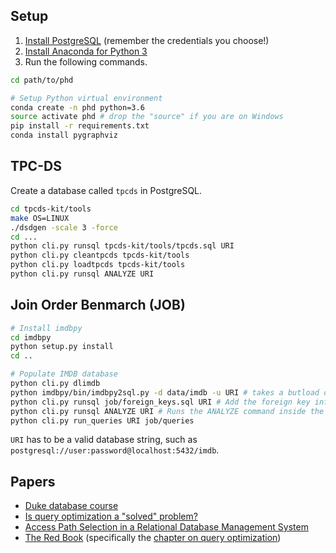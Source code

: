 ## Setup

1. [Install PostgreSQL](https://www.enterprisedb.com/downloads/postgres-postgresql-downloads#windows) (remember the credentials you choose!)
2. [Install Anaconda for Python 3](https://conda.io/docs/user-guide/install/index.html)
3. Run the following commands.

```sh
cd path/to/phd

# Setup Python virtual environment
conda create -n phd python=3.6
source activate phd # drop the "source" if you are on Windows
pip install -r requirements.txt
conda install pygraphviz
```

## TPC-DS

Create a database called `tpcds` in PostgreSQL.

```sh
cd tpcds-kit/tools
make OS=LINUX
./dsdgen -scale 3 -force
cd ...
python cli.py runsql tpcds-kit/tools/tpcds.sql URI
python cli.py cleantpcds tpcds-kit/tools
python cli.py loadtpcds tpcds-kit/tools
python cli.py runsql ANALYZE URI
```

## Join Order Benmarch (JOB)

```sh
# Install imdbpy
cd imdbpy
python setup.py install
cd ..

# Populate IMDB database
python cli.py dlimdb
python imdbpy/bin/imdbpy2sql.py -d data/imdb -u URI # takes a butload of time
python cli.py runsql job/foreign_keys.sql URI # Add the foreign key information
python cli.py runsql ANALYZE URI # Runs the ANALYZE command inside the DB
python cli.py run_queries URI job/queries
```

`URI` has to be a valid database string, such as `postgresql://user:password@localhost:5432/imdb`.

## Papers

- [Duke database course](https://www.cs.duke.edu/courses/compsci516/)
- [Is query optimization a "solved" problem?](http://wp.sigmod.org/?p=1075)
- [Access Path Selection in a Relational Database Management System](https://www.cs.duke.edu/courses/compsci516/cps216/spring03/papers/selinger-etal-1979.pdf)
- [The Red Book](http://www.redbook.io/) (specifically the [chapter on query optimization](http://www.redbook.io/ch7-queryoptimization.html))
